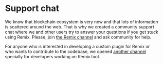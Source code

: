 Support chat
=======================

We know that blockchain ecosystem is very new and that lots of information is scattered around the web.
That is why we created a community support chat where we and other users try to answer your questions if
you get stuck using Remix. Please, join [the Remix channel](https://gitter.im/ethereum/remix) and ask community for help.

For anyone who is interested in developing a custom plugin for Remix or who wants to contribute to the codebase,
we opened [another channel](https://gitter.im/ethereum/remix-dev) specially for developers working on Remix tool.
